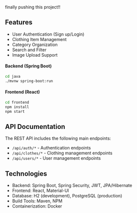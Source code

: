 finally pushing this project!!

## Features 
- User Authentication (Sign up/Login)
- Clothing Item Management
- Category Organization
- Search and Filter
- Image Upload Support


#### Backend (Spring Boot)
```bash
cd java
./mvnw spring-boot:run
```

#### Frontend (React)
```bash
cd frontend
npm install
npm start
```

## API Documentation
The REST API includes the following main endpoints:
- `/api/auth/*` - Authentication endpoints
- `/api/clothes/*` - Clothing management endpoints
- `/api/users/*` - User management endpoints

## Technologies
- Backend: Spring Boot, Spring Security, JWT, JPA/Hibernate
- Frontend: React, Material-UI
- Database: H2 (development), PostgreSQL (production)
- Build Tools: Maven, NPM
- Containerization: Docker
